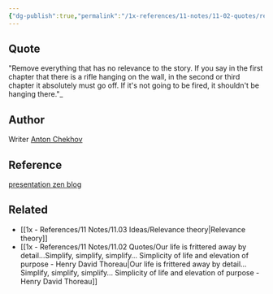 ```yaml
---
{"dg-publish":true,"permalink":"/1x-references/11-notes/11-02-quotes/remove-everything-that-has-no-relevance-to-the-story-if-you-say-in-the-first-chapter-that-there-is-a-rifle-hanging-on-the-wall-in-the-second-or-third-chapter-it-absolutely-must-go-off-anton-chekhov/","title":"Remove everything that has no relevance to the story. If you say in the first chapter that there is a rifle hanging on the wall, in the second or third chapter it absolutely must go off - Anton Chekhov","created":"2024-02-03T19:34:15.373+03:00","updated":"2024-02-14T20:18:39.701+03:00"}
---
```



## Quote
"Remove everything that has no relevance to the story. If you say in the first chapter that there is a rifle hanging on the wall, in the second or third chapter it absolutely must go off. If it's not going to be fired, it shouldn't be hanging there."_

## Author
Writer [Anton Chekhov](https://en.wikipedia.org/wiki/Anton_Chekhov)

## Reference
[presentation zen blog](https://www.presentationzen.com/)

## Related
- [[1x - References/11 Notes/11.03 Ideas/Relevance theory\|Relevance theory]]
- [[1x - References/11 Notes/11.02 Quotes/Our life is frittered away by detail…Simplify, simplify, simplify… Simplicity of life and elevation of purpose - Henry David Thoreau\|Our life is frittered away by detail…Simplify, simplify, simplify… Simplicity of life and elevation of purpose - Henry David Thoreau]]
